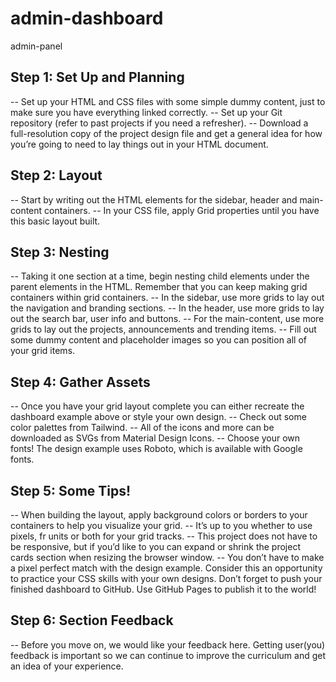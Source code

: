 # admin-dashboard
admin-panel


## Step 1: Set Up and Planning
-- Set up your HTML and CSS files with some simple dummy content, just to make sure you have everything linked correctly.
-- Set up your Git repository (refer to past projects if you need a refresher).
-- Download a full-resolution copy of the project design file and get a general idea for how you’re going to need to lay things out in your HTML document.
## Step 2: Layout
-- Start by writing out the HTML elements for the sidebar, header and main-content containers.
-- In your CSS file, apply Grid properties until you have this basic layout built.
## Step 3: Nesting
-- Taking it one section at a time, begin nesting child elements under the parent elements in the HTML. Remember that you can keep making grid containers within grid containers.
-- In the sidebar, use more grids to lay out the navigation and branding sections.
-- In the header, use more grids to lay out the search bar, user info and buttons.
-- For the main-content, use more grids to lay out the projects, announcements and trending items.
-- Fill out some dummy content and placeholder images so you can position all of your grid items.
## Step 4: Gather Assets
-- Once you have your grid layout complete you can either recreate the dashboard example above or style your own design.
-- Check out some color palettes from Tailwind.
-- All of the icons and more can be downloaded as SVGs from Material Design Icons.
-- Choose your own fonts! The design example uses Roboto, which is available with Google fonts.
## Step 5: Some Tips!
-- When building the layout, apply background colors or borders to your containers to help you visualize your grid.
-- It’s up to you whether to use pixels, fr units or both for your grid tracks.
-- This project does not have to be responsive, but if you’d like to you can expand or shrink the project cards section when resizing the browser window.
-- You don’t have to make a pixel perfect match with the design example. Consider this an opportunity to practice your CSS skills with your own designs.
Don’t forget to push your finished dashboard to GitHub. Use GitHub Pages to publish it to the world!
## Step 6: Section Feedback
-- Before you move on, we would like your feedback here. Getting user(you) feedback is important so we can continue to improve the curriculum and get an idea of your experience.